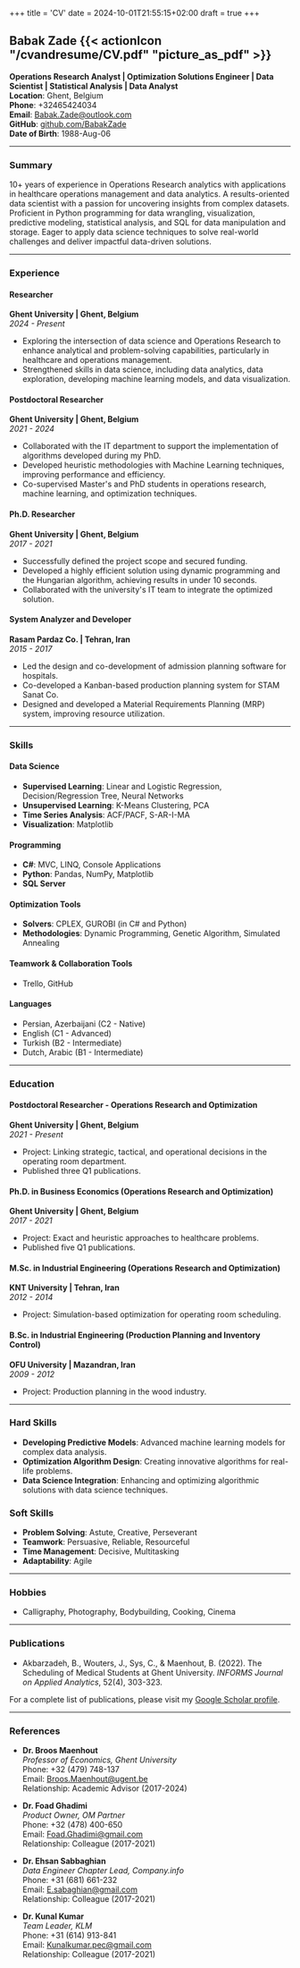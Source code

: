 +++
title = 'CV'
date = 2024-10-01T21:55:15+02:00
draft = true
+++





## Babak Zade  {{< actionIcon "/cvandresume/CV.pdf" "picture_as_pdf" >}}


**Operations Research Analyst | Optimization Solutions Engineer | Data Scientist | Statistical Analysis | Data Analyst**  
**Location**: Ghent, Belgium  
**Phone**: +32465424034  
**Email**: Babak.Zade@outlook.com  
**GitHub**: [github.com/BabakZade](https://github.com/BabakZade)  
**Date of Birth**: 1988-Aug-06

---

### Summary

10+ years of experience in Operations Research analytics with applications in healthcare operations management and data analytics. A results-oriented data scientist with a passion for uncovering insights from complex datasets. Proficient in Python programming for data wrangling, visualization, predictive modeling, statistical analysis, and SQL for data manipulation and storage. Eager to apply data science techniques to solve real-world challenges and deliver impactful data-driven solutions.

---

### Experience

#### Researcher  
**Ghent University | Ghent, Belgium**  
_2024 - Present_

- Exploring the intersection of data science and Operations Research to enhance analytical and problem-solving capabilities, particularly in healthcare and operations management.
- Strengthened skills in data science, including data analytics, data exploration, developing machine learning models, and data visualization.

#### Postdoctoral Researcher  
**Ghent University | Ghent, Belgium**  
_2021 - 2024_

- Collaborated with the IT department to support the implementation of algorithms developed during my PhD.
- Developed heuristic methodologies with Machine Learning techniques, improving performance and efficiency.
- Co-supervised Master's and PhD students in operations research, machine learning, and optimization techniques.

#### Ph.D. Researcher  
**Ghent University | Ghent, Belgium**  
_2017 - 2021_

- Successfully defined the project scope and secured funding.
- Developed a highly efficient solution using dynamic programming and the Hungarian algorithm, achieving results in under 10 seconds.
- Collaborated with the university's IT team to integrate the optimized solution.

#### System Analyzer and Developer  
**Rasam Pardaz Co. | Tehran, Iran**  
_2015 - 2017_

- Led the design and co-development of admission planning software for hospitals.
- Co-developed a Kanban-based production planning system for STAM Sanat Co.
- Designed and developed a Material Requirements Planning (MRP) system, improving resource utilization.

---

### Skills

#### Data Science
- **Supervised Learning**: Linear and Logistic Regression, Decision/Regression Tree, Neural Networks
- **Unsupervised Learning**: K-Means Clustering, PCA
- **Time Series Analysis**: ACF/PACF, S-AR-I-MA
- **Visualization**: Matplotlib

#### Programming
- **C#**: MVC, LINQ, Console Applications
- **Python**: Pandas, NumPy, Matplotlib
- **SQL Server**

#### Optimization Tools
- **Solvers**: CPLEX, GUROBI (in C# and Python)
- **Methodologies**: Dynamic Programming, Genetic Algorithm, Simulated Annealing

#### Teamwork & Collaboration Tools
- Trello, GitHub

#### Languages
- Persian, Azerbaijani (C2 - Native)
- English (C1 - Advanced)
- Turkish (B2 - Intermediate)
- Dutch, Arabic (B1 - Intermediate)

---

### Education

#### Postdoctoral Researcher - Operations Research and Optimization  
**Ghent University | Ghent, Belgium**  
_2021 - Present_

- Project: Linking strategic, tactical, and operational decisions in the operating room department.
- Published three Q1 publications.

#### Ph.D. in Business Economics (Operations Research and Optimization)  
**Ghent University | Ghent, Belgium**  
_2017 - 2021_

- Project: Exact and heuristic approaches to healthcare problems.
- Published five Q1 publications.

#### M.Sc. in Industrial Engineering (Operations Research and Optimization)  
**KNT University | Tehran, Iran**  
_2012 - 2014_

- Project: Simulation-based optimization for operating room scheduling.

#### B.Sc. in Industrial Engineering (Production Planning and Inventory Control)  
**OFU University | Mazandran, Iran**  
_2009 - 2012_

- Project: Production planning in the wood industry.

---

### Hard Skills

- **Developing Predictive Models**: Advanced machine learning models for complex data analysis.
- **Optimization Algorithm Design**: Creating innovative algorithms for real-life problems.
- **Data Science Integration**: Enhancing and optimizing algorithmic solutions with data science techniques.

### Soft Skills

- **Problem Solving**: Astute, Creative, Perseverant
- **Teamwork**: Persuasive, Reliable, Resourceful
- **Time Management**: Decisive, Multitasking
- **Adaptability**: Agile

---

### Hobbies

- Calligraphy, Photography, Bodybuilding, Cooking, Cinema

---

### Publications

- Akbarzadeh, B., Wouters, J., Sys, C., & Maenhout, B. (2022). The Scheduling of Medical Students at Ghent University. *INFORMS Journal on Applied Analytics*, 52(4), 303-323.
  
For a complete list of publications, please visit my [Google Scholar profile](https://scholar.google.com).

---

### References

- **Dr. Broos Maenhout**  
  _Professor of Economics, Ghent University_  
  Phone: +32 (479) 748-137  
  Email: Broos.Maenhout@ugent.be  
  Relationship: Academic Advisor (2017-2024)

- **Dr. Foad Ghadimi**  
  _Product Owner, OM Partner_  
  Phone: +32 (478) 400-650  
  Email: Foad.Ghadimi@gmail.com  
  Relationship: Colleague (2017-2021)

- **Dr. Ehsan Sabbaghian**  
  _Data Engineer Chapter Lead, Company.info_  
  Phone: +31 (681) 661-232  
  Email: E.sabaghian@gmail.com  
  Relationship: Colleague (2017-2021)

- **Dr. Kunal Kumar**  
  _Team Leader, KLM_  
  Phone: +31 (614) 913-841  
  Email: Kunalkumar.pec@gmail.com  
  Relationship: Colleague (2017-2021)

